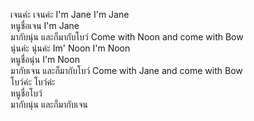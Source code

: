 เจนค่ะ เจนค่ะ I'm Jane I'm Jane  
หนูชื่อเจน I'm Jane  
มากับนุ่น และก็มากับโบว์ Come with Noon and come with Bow  
นุ่นค่ะ นุ่นค่ะ Im' Noon I'm Noon  
หนูชื่อนุ่น I'm Noon  
มากับเจน และก็มากับโบว์ Come with Jane and come with Bow  
โบว์ค่ะ โบว์ค่ะ  
หนูชื่อโบว์  
มากับนุ่น และก็มากับเจน  
